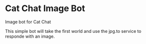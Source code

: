 # Cat Chat Image Bot

Image bot for Cat Chat

This simple bot will take the first world and use the jpg.to service to
responde with an image.

